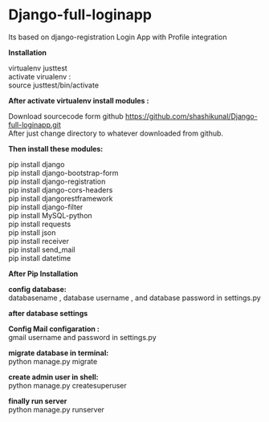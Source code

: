 # Django-full-loginapp
Its based on  django-registration Login App with Profile integration 


<strong>Installation</strong>

virtualenv justtest<br>
activate virualenv :<br>
source justtest/bin/activate<br>

<strong>After activate virtualenv install modules :<br></strong>

Download sourcecode form github https://github.com/shashikunal/Django-full-loginapp.git<br>
After just change directory to whatever downloaded from github.<br>

<strong>Then install these modules:<br></strong>

pip install django<br>
pip install django-bootstrap-form<br>
pip install django-registration<br>
pip install django-cors-headers<br>
pip install djangorestframework<br>
pip install django-filter<br>
pip install MySQL-python<br>
pip install requests<br>
pip install json<br>
pip install receiver<br>
pip install send_mail<br>
pip install datetime<br>

<strong>After Pip Installation</strong> 

<strong>config database:<br></strong>
databasename , database username , and database password in settings.py
 
<strong>after database settings </strong>

<strong>Config Mail configaration : <br /></strong>
gmail username and password in settings.py

<strong>migrate database in terminal:<br></strong>
python manage.py migrate

<strong>create admin user in shell:<br></strong>
python manage.py createsuperuser

<strong>finally run server<br></strong>
python manage.py runserver



